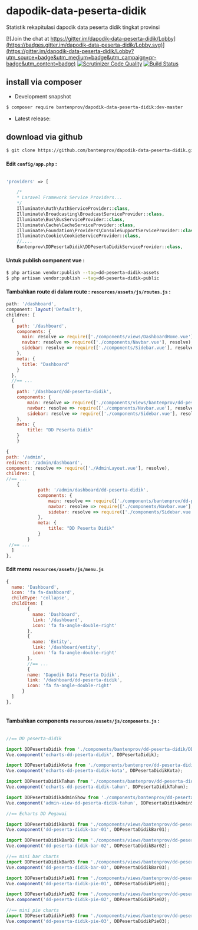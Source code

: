 # dapodik-data-peserta-didik
Statistik rekapitulasi dapodik data peserta didik tingkat provinsi


[![Join the chat at https://gitter.im/dapodik-data-peserta-didik/Lobby](https://badges.gitter.im/dapodik-data-peserta-didik/Lobby.svg)](https://gitter.im/dapodik-data-peserta-didik/Lobby?utm_source=badge&utm_medium=badge&utm_campaign=pr-badge&utm_content=badge)
[![Scrutinizer Code Quality](https://scrutinizer-ci.com/g/bantenprov/dapodik-data-peserta-didik/badges/quality-score.png?b=master)](https://scrutinizer-ci.com/g/bantenprov/dapodik-data-peserta-didik/?branch=master)
[![Build Status](https://scrutinizer-ci.com/g/bantenprov/dapodik-data-peserta-didik/badges/build.png?b=master)](https://scrutinizer-ci.com/g/bantenprov/dapodik-data-peserta-didik/build-status/master)


## install via composer

- Development snapshot
```bash
$ composer require bantenprov/dapodik-data-peserta-didik:dev-master
```
- Latest release:

## download via github
```bash
$ git clone https://github.com/bantenprov/dapodik-data-peserta-didik.git
```
#### Edit `config/app.php` :
```php

'providers' => [

    /*
    * Laravel Framework Service Providers...
    */
    Illuminate\Auth\AuthServiceProvider::class,
    Illuminate\Broadcasting\BroadcastServiceProvider::class,
    Illuminate\Bus\BusServiceProvider::class,
    Illuminate\Cache\CacheServiceProvider::class,
    Illuminate\Foundation\Providers\ConsoleSupportServiceProvider::class,
    Illuminate\Cookie\CookieServiceProvider::class,
    //....
    Bantenprov\DDPesertaDidik\DDPesertaDidikServiceProvider::class,

```

#### Untuk publish component vue :

```bash
$ php artisan vendor:publish --tag=dd-peserta-didik-assets
$ php artisan vendor:publish --tag=dd-peserta-didik-public
```
#### Tambahkan route di dalam route : `resources/assets/js/routes.js` :

```javascript
path: '/dashboard',
component: layout('Default'),
children: [
  {
    path: '/dashboard',
    components: {
      main: resolve => require(['./components/views/DashboardHome.vue'], resolve),
      navbar: resolve => require(['./components/Navbar.vue'], resolve),
      sidebar: resolve => require(['./components/Sidebar.vue'], resolve)
    },
    meta: {
      title: "Dashboard"
    }
  },
  //== ...
  {
    path: '/dashboard/dd-peserta-didik',
    components: {
        main: resolve => require(['./components/views/bantenprov/dd-peserta-didik/DashboardDDPesertaDidik.vue'], resolve),
        navbar: resolve => require(['./components/Navbar.vue'], resolve),
        sidebar: resolve => require(['./components/Sidebar.vue'], resolve)
    },
    meta: {
        title: "DD Peserta Didik"
    }
	}
```

```javascript
{
path: '/admin',
redirect: '/admin/dashboard',
component: resolve => require(['./AdminLayout.vue'], resolve),
children: [
//== ...
    {
			path: '/admin/dashboard/dd-peserta-didik',
			components: {
				main: resolve => require(['./components/bantenprov/dd-peserta-didik/DDPesertaDidikAdmin.show.vue'], resolve),
				navbar: resolve => require(['./components/Navbar.vue'], resolve),
				sidebar: resolve => require(['./components/Sidebar.vue'], resolve)
			},
			meta: {
				title: "DD Peserta Didik"
			}
		}
 //== ...   
  ]
},

```
#### Edit menu `resources/assets/js/menu.js`

```javascript
{
  name: 'Dashboard',
  icon: 'fa fa-dashboard',
  childType: 'collapse',
  childItem: [
        {
          name: 'Dashboard',
          link: '/dashboard',
          icon: 'fa fa-angle-double-right'
        },
        {
          name: 'Entity',
          link: '/dashboard/entity',
          icon: 'fa fa-angle-double-right'
        },
        //== ...
        {
        name: 'Dapodik Data Peserta Didik',
        link: '/dashboard/dd-peserta-didik',
        icon: 'fa fa-angle-double-right'
      }
  ]
},
      
```

#### Tambahkan components `resources/assets/js/components.js` :

```javascript

//== DD peserta-didik

import DDPesertaDidik from './components/bantenprov/dd-peserta-didik/DDPesertaDidik.chart.vue';
Vue.component('echarts-dd-peserta-didik', DDPesertaDidik);

import DDPesertaDidikKota from './components/bantenprov/dd-peserta-didik/DDPesertaDidikKota.chart.vue';
Vue.component('echarts-dd-peserta-didik-kota', DDPesertaDidikKota);

import DDPesertaDidikTahun from './components/bantenprov/dd-peserta-didik/DDPesertaDidikTahun.chart.vue';
Vue.component('echarts-dd-peserta-didik-tahun', DDPesertaDidikTahun);

import DDPesertaDidikAdminShow from './components/bantenprov/dd-peserta-didik/DDPesertaDidikAdmin.show.vue';
Vue.component('admin-view-dd-peserta-didik-tahun', DDPesertaDidikAdminShow);

//== Echarts DD Pegawai

import DDPesertaDidikBar01 from './components/views/bantenprov/dd-peserta-didik/DDPesertaDidikBar01.vue';
Vue.component('dd-peserta-didik-bar-01', DDPesertaDidikBar01);

import DDPesertaDidikBar02 from './components/views/bantenprov/dd-peserta-didik/DDPesertaDidikBar02.vue';
Vue.component('dd-peserta-didik-bar-02', DDPesertaDidikBar02);

//== mini bar charts
import DDPesertaDidikBar03 from './components/views/bantenprov/dd-peserta-didik/DDPesertaDidikBar03.vue';
Vue.component('dd-peserta-didik-bar-03', DDPesertaDidikBar03);

import DDPesertaDidikPie01 from './components/views/bantenprov/dd-peserta-didik/DDPesertaDidikPie01.vue';
Vue.component('dd-peserta-didik-pie-01', DDPesertaDidikPie01);

import DDPesertaDidikPie02 from './components/views/bantenprov/dd-peserta-didik/DDPesertaDidikPie02.vue';
Vue.component('dd-peserta-didik-pie-02', DDPesertaDidikPie02);

//== mini pie charts
import DDPesertaDidikPie03 from './components/views/bantenprov/dd-peserta-didik/DDPesertaDidikPie03.vue';
Vue.component('dd-peserta-didik-pie-03', DDPesertaDidikPie03);
```
